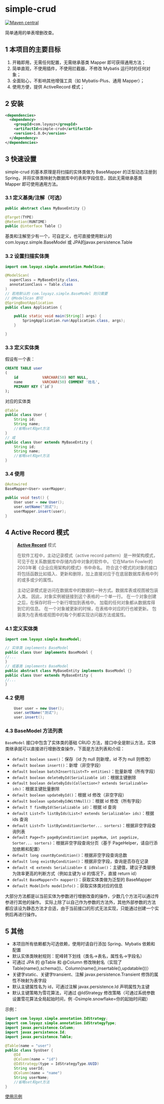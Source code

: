 # simple-crud
[![Maven central](https://maven-badges.herokuapp.com/maven-central/com.loyayz/simple-crud/badge.svg)](https://mvnrepository.com/artifact/com.loyayz/simple-crud)

简单通用的单表增删改查。

## 1 本项目的主要目标
1. 开箱即用，无需任何配置，无需继承基类 Mapper 即可获得通用方法；
2. 简单直观，不使用插件，不使用拦截器，不修改 Mybatis 运行时的任何对象；
3. 全面贴心，不影响其他增强工具（如 Mybatis-Plus、通用 Mapper）；
4. 使用方便，提供 ActiveRecord 模式；

## 2 安装
```xml
<dependencies>
  <dependency>
    <groupId>com.loyayz</groupId>
    <artifactId>simple-crud</artifactId>
    <version>1.0.0</version>
  </dependency>
</dependencies>
```
## 3 快速设置
simple-crud 的基本原理是将扫描的实体类做为 BaseMapper<T> 的泛型动态注册到 Spring，并将实体类映射为数据库中的表和字段信息，因此无需继承基类 Mapper 即可使用通用方法。

### 3.1 定义基类/注解（可选）
```java
public abstract class MyBaseEntity {}

@Target(TYPE)
@Retention(RUNTIME)
public @interface Table {}
```
基类和注解至少有一个，可自定义，也可直接使用默认的 com.loyayz.simple.BaseModel 或 JPA的javax.persistence.Table

### 3.2 设置扫描实体类
```java
import com.loyayz.simple.annotation.ModelScan;

@ModelScan(
  superClass = MyBaseEntity.class,
  annotationClass = Table.class
)
// 若用默认的 com.loyayz.simple.BaseModel 则只需要
// @ModelScan 即可
@SpringBootApplication
public class Application {

    public static void main(String[] args) {
        SpringApplication.run(Application.class, args);
    }

}
```

### 3.3 定义实体类
假设有一个表：
```sql
CREATE TABLE user
(
    id           VARCHAR(50) NOT NULL,
    name         VARCHAR(50) COMMENT '姓名',
    PRIMARY KEY (`id`)
);
```
对应的实体类
```java
@Table
public class User {
    String id;
    String name;
    //省略set和get方法
}
// 或
public class User extends MyBaseEntity {
    String id;
    String name;
    //省略set和get方法
}
```

### 3.4 使用
```java
@Autowired
BaseMapper<User> userMapper;

public void test() {
    User user = new User();
    user.setName("测试");
    userMapper.insert(user);
}
```

## 4 Active Record 模式
>**[Active Record](https://zh.wikipedia.org/wiki/Active_Record)** 模式
>
>在软件工程中，主动记录模式（active record pattern）是一种架构模式，可见于在关系数据库中存储内存中对象的软件中。
> 它在Martin Fowler的2003年著《企业应用架构的模式》书中命名。
> 符合这个模式的对象的接口将包括函数比如插入、更新和删除，加上直接对应于在底层数据库表格中列的或多或少的属性。
>
>主动记录模式是访问在数据库中的数据的一种方式。数据库表或视图被包装入类。
> 因此，对象实例被链接到这个表格的一个单一行。
> 在一个对象创建之后，在保存时将一个新行增加到表格中。
> 加载的任何对象都从数据库得到它的信息。
> 在一个对象被更新的时候，在表格中对应的行也被更新。
> 包装类为在表格或视图中的每个列都实现访问器方法或属性。

### 4.1 定义实体类
```java
import com.loyayz.simple.BaseModel;

// 实体类 implements BaseModel
public class User implements BaseModel {
//...
}
// 或基类 implements BaseModel
public abstract class MyBaseEntity implements BaseModel {}
public class User extends MyBaseEntity {
//...
}
```

### 4.2 使用
```java
    User user = new User();
    user.setName("测试");
    user.insert();
```

### 4.3 BaseModel 方法列表
`BaseModel` 接口中包含了实体类的基础 CRUD 方法，接口中全是默认方法，实体类继承就可以直接进行增删改查操作，下面是方法列表和介绍：

- `default boolean save()`：保存（id 为 null 则新增，id 不为 null 则修改）
- `default boolean insert()`：新增（非空字段）
- `default boolean batchInsert(List<T> entities)`：批量新增（所有字段）
- `default boolean deleteById(Serializable id)`：根据主键删除
- `default boolean deleteByIds(Collection<? extends Serializable> ids)`：根据主键批量删除
- `default boolean updateById()`：根据 id 修改（非空字段）
- `default boolean updateByIdWithNull()`：根据 id 修改（所有字段）
- `default T findById(Serializable id)`：根据 id 查询
- `default List<T> listByIds(List<? extends Serializable> ids)`：根据 ids 查询
- `default List<T> listByCondition(Sorter... sorters)`：根据非空字段查询列表
- `default Page<T> pageByCondition(int pageNum, int pageSize, Sorter... sorters)`：根据非空字段查询分页（基于 PageHelper，请自行添加依赖和配置）
- `default long countByCondition()`：根据非空字段查询总数
- `default long existByCondition()`：根据非空字段，查询是否存在记录
- `default <E extends Serializable> E idValue()`：主键值，建议子类替换为效率更高的判断方式（例如主键为 id 的情况下，直接 return id）
- `default BaseMapper<T> mapper()`：获取实体类做为泛型的 BaseMapper<T>
- `default ModelInfo modelInfo()`：获取实体类对应的信息

大部分方法都是以当前实体为参数进行增删改查的操作，少数几个方法可以通过传参进行其他的操作。
实际上除了以自己作为参数的方法外，其他外部参数的方法都应该设为静态方法才合适，由于当前接口的形式无法实现，只能通过创建一个实例后再进行操作。


## 5 其他
- 本项目所有依赖都为可选依赖，使用时请自行添加 Spring、Mybatis 依赖和配置
- 默认实体类映射规则：驼峰转下划线（类名->表名，属性名->字段名）
- 可通过 JPA 的 @Table 和 @Column 修改映射名（实现了 Table(name(),schema())、Column(name(),insertable(),updatable())）
- 关键字static、关键字transient、注解 javax.persistence.Transient 修饰的属性不映射为表字段
- 默认主键属性名为 id，可通过注解 javax.persistence.Id 声明属性为主键
- 默认主键策略为雪花算法，可通过 @IdStrategy 修改策略（可通过系统参数设置雪花算法全局起始时间，例 -Dsimple.snowflake=你的起始时间戳）


示例：
```java
import com.loyayz.simple.annotation.IdStrategy;
import com.loyayz.simple.annotation.IdStrategyType;
import javax.persistence.Column;
import javax.persistence.Id;
import javax.persistence.Table;

@Table(name = "user")
public class SysUser {
    @Id
    @Column(name = "id")
    @IdStrategy(type = IdStrategyType.UUID)
    String userId;
    @Column(name = "name")
    String userName;
    //省略set和get方法
}
```

[使用示例](https://github.com/loyayz/simple-sample)
